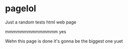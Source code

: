 # pagelol
Just a random tests html web page


mmmmmmmmmmmmmm yes

Wehn this page is done it's gonna be the biggest one yuet
